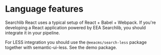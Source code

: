 # Language features

Searchlib React uses a typical setup of React + Babel + Webpack. If you're
developing a React application powered by EEA Searchlib, you should integrate
it in your pipeline.

For LESS integration you should use the `@eeacms/search-less` package together
with semantic-ui-less. See the demo package.
